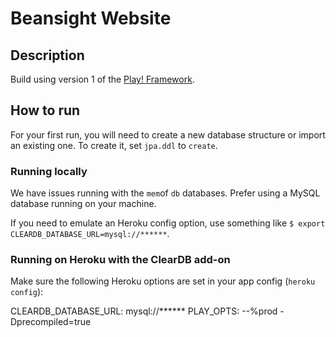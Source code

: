 Beansight Website
=================

Description
-----------

Build using version 1 of the [Play! Framework](http://www.playframework.com/documentation/1.2.7/home).

How to run
----------

For your first run, you will need to create a new database structure or import an existing one. To create it, set `jpa.ddl` to `create`.

### Running locally

We have issues running with the `mem`of `db` databases. Prefer using a MySQL database running on your machine.

If you need to emulate an Heroku config option, use something like `$ export CLEARDB_DATABASE_URL=mysql://******`.

### Running on Heroku with the ClearDB add-on

Make sure the following Heroku options are set in your app config (`heroku config`):

  CLEARDB_DATABASE_URL: mysql://******
  PLAY_OPTS: --%prod -Dprecompiled=true
